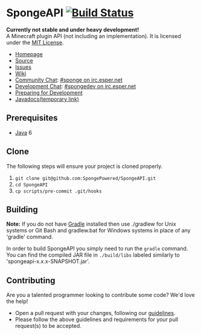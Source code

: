 SpongeAPI [![Build Status](https://travis-ci.org/SpongePowered/SpongeAPI.svg?branch=master)](https://travis-ci.org/SpongePowered/SpongeAPI)
=============
**Currently not stable and under heavy development!**  
A Minecraft plugin API (not including an implementation). It is licensed under the [MIT License]. 

* [Homepage]
* [Source]
* [Issues]
* [Wiki]
* [Community Chat]: [#sponge on irc.esper.net]
* [Development Chat]: [#spongedev on irc.esper.net]
* [Preparing for Development]
* [Javadocs(temporary link)]

## Prerequisites
* [Java] 6

## Clone
The following steps will ensure your project is cloned properly.  
1. `git clone git@github.com:SpongePowered/SpongeAPI.git`  
2. `cd SpongeAPI`  
3. `cp scripts/pre-commit .git/hooks`

## Building
__Note:__ If you do not have [Gradle] installed then use ./gradlew for Unix systems or Git Bash and gradlew.bat for Windows systems in place of any 'gradle' command.

In order to build SpongeAPI you simply need to run the `gradle` command. You can find the compiled JAR file in `./build/libs` labeled similarly to 'spongeapi-x.x.x-SNAPSHOT.jar'.

## Contributing
Are you a talented programmer looking to contribute some code? We'd love the help!
* Open a pull request with your changes, following our [guidelines](CONTRIBUTING.md).
* Please follow the above guidelines and requirements for your pull request(s) to be accepted.

[Eclipse]: http://www.eclipse.org/
[Gradle]: http://www.gradle.org/
[Homepage]: http://spongepowered.org/
[IntelliJ]: http://www.jetbrains.com/idea/
[Issues]: http://issues.spongepowered.org/
[Wiki]: http://github.com/SpongePowered/SpongeAPI/wiki/
[Java]: http://java.oracle.com/
[Source]: https://github.com/SpongePowered/SpongeAPI/
[MIT License]: http://www.tldrlegal.com/license/mit-license
[Community Chat]: http://webchat.esper.net/?channels=sponge
[Development Chat]: http://webchat.esper.net/?channels=spongedev
[Preparing for Development]: http://docs.spongepowered.org/en/preparing/
[#sponge on irc.esper.net]: irc://irc.esper.net/#sponge
[Development Chat]: http://webchat.esper.net/?channels=spongedev
[#spongedev on irc.esper.net]: irc://irc.esper.net/#spongedev
[Preparing for Development]: http://docs.spongepowered.org/en/preparing/
[Javadocs(temporary link)]: http://spongepowered.github.io/SpongeAPI/

